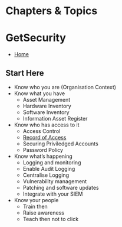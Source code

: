 # Chapters & Topics

# GetSecurity

* [Home](index.md)

## Start Here
* Know who you are (Organisation Context)
* Know what you have
    * Asset Management
    * Hardware Inventory
    * Software Inventory
    * Information Asset Register
* Know who has access to it
    * Access Control
    * [Record of Access](record-of-access.md)
    * Securing Priviledged Accounts
    * Password Policy
* Know what’s happening
    * Logging and monitoring
    * Enable Audit Logging
    * Centralise Logging
    * Vulnerability management
    * Patching and software updates
    * Integrate with your SIEM
* Know your people
    * Train then
    * Raise awareness
    * Teach then not to click
